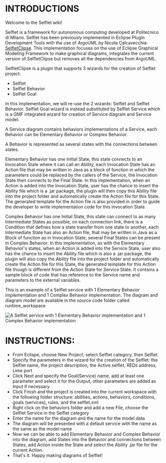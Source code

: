 INTRODUCTIONS
=============

Welcome to the Selflet wiki!

Selflet is a framework for autonomous computing developed at Politecnico di Milano. Selflet has been previously implemented in Eclipse Plugin Development Tools with the use of ArgoUML by Nicola Calcavecchia: [SelfletClipse](http://selfletclipse.sourceforge.net/ "SelfletClipse"). This implementation focuses on the use of Eclipse Graphical Modeling Framework to make graphical diagrams, integrates the current version of SelfletClipse but removes all the dependencies from ArgoUML. 

SelfletClipse is a plugin that supports 3 wizards for the creation of Selflet project:
- Selflet 
- Selflet Behavior
- Selflet Goal

In this implementation, we will re-use the 2 wizards: Selflet and Selflet Behavior. Selflet Goal wizard is instead substituted by Selflet Service which is a GMF integrated wizard for creation of Service diagram and Service model.


A Service diagram contains behaviors implementations of a Service, each Behavior can be Elementary Behavior or Complex Behavior. 

A Behavior is represented as several states with the connections between states. 

Elementary Behavior has one Initial State, this state connects to an Invocation State where it can call an Ability, each Invocation State has an Action file that may be written in Java as a block of function in which the parameters could be replaced by the callers of the Service, the Invocation State then connects to the Final State. In this implementation, when an Action is added into the Invocation State, user has the chance to insert the Ability file which is a .jar package, the plugin will then copy this Ability file into the project folder and automatically create the Action file for this State. The generated template for the Action file is also provided in order to guide the developer to write implementation code for this Invocation State.

Complex Behavior has one Initial State, this state can connect to as many Intermediate States as possible, on each connection link, there is a Condition that defines how a state transfer from one state to another, each Intermediate State has also an Action file, that may be written in Java as a Block of function as in Invocation State; several Final States can be present in Complex Behavior. In this implementation, as with the Elementary Behavior's states, when an Action is added into the Service State, user also has the chance to insert the Ability file which is also a .jar package, the plugin will also copy the Ability file into the project folder and automatically create the Action file for this State, the generated template for this Action file though is different from the Action State for Service State. It contains a sample block of code that has reference to the Service name and parameters to the external variables.

This is an example of a Selflet service with 1 Elementary Behavior implementation and 1 Complex Behavior implementation. The diagram and diagram model are available in the source code folder called runtime_workspace


![A Selflet service with 1 Elementary Behavior implementation and 1 Complex Behavior implementation](http://dl.dropbox.com/u/13281717/Selflet%20Service.png)


INSTRUCTIONS:
=============

- From Eclispe, choose New Project, select Selflet category, then Selflet
- Specify the parameters in the wizard for the creation of the Selflet: the Selflet name, the project description, the Active selflet, REDs address, Lime port
- Click Next and specify the Goal(Service) name, add at least one parameter and select it for the Output, other parameters are added as Input if necessary
- Click Finish and the project is created into the current workspace with the following folder structure: abilities, actions, behaviors, conditions, goals (services), rules, and the selflet.xml
- Right click on the behaviors folder and add a new File, choose the Selflet Service in the Selflet category
- Enter the name for the diagram and the name for the model data
- The diagram will be presented with a default service with the name as the same as the model name
- Now we can be able to add Elementary Behavior and Complex Behavior into the diagram, add States into the Behavior and connections between States, add Action inside the State and select the Ability .jar file for the current Action.
- That's it. Happy making diagrams of Selflet!